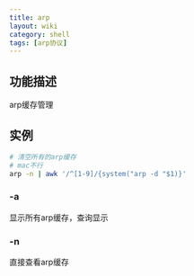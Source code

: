 ```yaml
---
title: arp
layout: wiki
category: shell
tags: [arp协议]
---
```


## 功能描述

arp缓存管理

## 实例

~~~Bash
# 清空所有的arp缓存
# mac不行
arp -n | awk '/^[1-9]/{system("arp -d "$1)}'          
~~~

### -a

显示所有arp缓存，查询显示

### -n

直接查看arp缓存